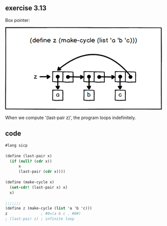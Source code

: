 ## exercise 3.13

Box pointer:

![exercise_3_13](./exercise_3_13.png)

When we compute '(last-pair z)', the program loops indefinitely.

## code

``` Scheme
#lang sicp

(define (last-pair x)
  (if (null? (cdr x))
      x 
      (last-pair (cdr x))))

(define (make-cycle x)
  (set-cdr! (last-pair x) x)
  x)

;;;;;;;
(define z (make-cycle (list 'a 'b 'c)))
z               ; #0=(a b c . #0#)
; (last-pair z) ; infinite loop
```
